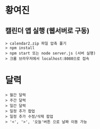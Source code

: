 # 황여진

## 캘린더 앱 실행 (웹서버로 구동)
```
> calendar2.zip 파일 압축 풀기
> npm install
> npm start 또는 node server.js (서버 실행)
> 크롬 브라우저에서 localhost:8080으로 접속
```

# 달력
```
> 월간 달력
> 주간 달력
> 일간 달력
> 일정 추가 팝업
> 일정 추가 수정/삭제 팝업
> '<', '>', '오늘'버튼 으로 날짜 이동 가능
```
